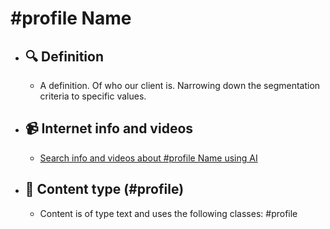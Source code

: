 # #profile Name
- ## 🔍 Definition
  - A definition. Of who our client is. Narrowing down the segmentation criteria to specific values.
- ## 📹 Internet info and videos
  - [Search info and videos about #profile Name using AI](https://www.perplexity.ai/search?q=videos+about+Profile:+A+definition.+Of+who+our+client+is.+Narrowing+down+the+segmentation+criteria+to+specific+values.
)
- ## 📰 Content type (#profile)
  - Content is of type text and uses the following classes: #profile

